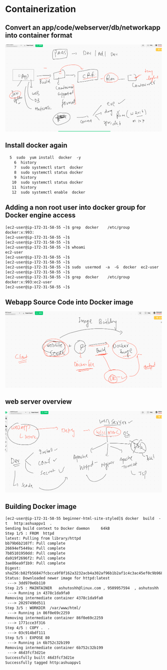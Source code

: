 # Containerization 

##  Convert an app/code/webserver/db/networkapp into container format 

<img src="cformat.png">

## Install docker again 

```
  5  sudo  yum install  docker  -y
    6  history 
    7  sudo systemctl start  docker 
    8  sudo systemctl status docker 
    9  history 
   10  sudo systemctl status docker 
   11  history 
   12  sudo systemctl enable  docker 

```

## Adding a non root user into docker group for Docker engine access

```
[ec2-user@ip-172-31-58-55 ~]$ grep  docker    /etc/group   
docker:x:993:
[ec2-user@ip-172-31-58-55 ~]$ 
[ec2-user@ip-172-31-58-55 ~]$ 
[ec2-user@ip-172-31-58-55 ~]$ whoami
ec2-user
[ec2-user@ip-172-31-58-55 ~]$ 
[ec2-user@ip-172-31-58-55 ~]$ 
[ec2-user@ip-172-31-58-55 ~]$ sudo  usermod  -a  -G  docker  ec2-user
[ec2-user@ip-172-31-58-55 ~]$ 
[ec2-user@ip-172-31-58-55 ~]$ grep  docker    /etc/group   
docker:x:993:ec2-user
[ec2-user@ip-172-31-58-55 ~]$ 

```

## Webapp Source Code into Docker image

<img src="s2i.png">

## web server overview

<img src="webserver.png">


## Building Docker image

```
[ec2-user@ip-172-31-58-55 beginner-html-site-styled]$ docker  build  -t   http:ashuappv1  . 
Sending build context to Docker daemon     64kB
Step 1/5 : FROM  httpd
latest: Pulling from library/httpd
bb79b6b2107f: Pull complete 
26694ef5449a: Pull complete 
7b85101950dd: Pull complete 
da919f2696f2: Pull complete 
3ae86ea9f1b9: Pull complete 
Digest: sha256:b82fb56847fcbcca9f8f162a3232acb4a302af96b1b2af1c4c3ac45ef0c9b968
Status: Downloaded newer image for httpd:latest
 ---> 3dd970e6b110
Step 2/5 : MAINTAINER   ashutoshh@linux.com , 9509957594  , ashutoshh
 ---> Running in 4378c1da9fa0
Removing intermediate container 4378c1da9fa0
 ---> 20297490d511
Step 3/5 : WORKDIR  /var/www/html/
 ---> Running in 86f0e69c2259
Removing intermediate container 86f0e69c2259
 ---> 1771cce3f316
Step 4/5 : COPY .  .
 ---> 03c914bdf111
Step 5/5 : EXPOSE 80
 ---> Running in 6b752c32b199
Removing intermediate container 6b752c32b199
 ---> 46d3fcf3d21e
Successfully built 46d3fcf3d21e
Successfully tagged http:ashuappv1

```

